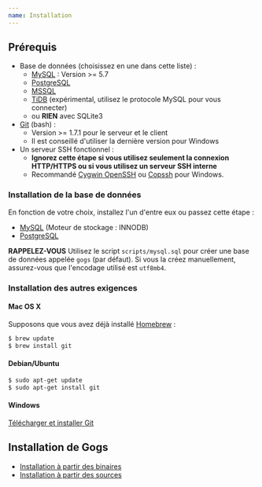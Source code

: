 ```yaml
---
name: Installation
---
```


## Prérequis

- Base de données (choisissez en une dans cette liste) :
    - [MySQL](http://dev.mysql.com) : Version >= 5.7
    - [PostgreSQL](http://www.postgresql.org/)
    - [MSSQL](https://fr.wikipedia.org/wiki/Microsoft_SQL_Server)
    - [TiDB](https://github.com/pingcap/tidb) (expérimental, utilisez le protocole MySQL pour vous connecter)
    - ou **RIEN** avec SQLite3
- [Git](http://git-scm.com/) (bash) :
    - Version >= 1.7.1 pour le serveur et le client
    - Il est conseillé d'utiliser la dernière version pour Windows
- Un serveur SSH fonctionnel :
    - **Ignorez cette étape si vous utilisez seulement la connexion HTTP/HTTPS ou si vous utilisez un serveur SSH interne**
    - Recommandé [Cygwin OpenSSH](http://docs.oracle.com/cd/E24628_01/install.121/e22624/preinstall_req_cygwin_ssh.htm) ou [Copssh](https://www.itefix.net/copssh) pour Windows.

### Installation de la base de données

En fonction de votre choix, installez l'un d'entre eux ou passez cette étape :

- [MySQL](http://dev.mysql.com/downloads/mysql/) (Moteur de stockage : INNODB)
- [PostgreSQL](http://www.postgresql.org/download/)

**RAPPELEZ-VOUS** Utilisez le script `scripts/mysql.sql` pour créer une base de données appelée `gogs` (par défaut). Si vous la créez manuellement, assurez-vous que l'encodage utilisé est `utf8mb4`.

### Installation des autres exigences

#### Mac OS X

Supposons que vous avez déjà installé [Homebrew](http://brew.sh/) :

```sh
$ brew update
$ brew install git
```

#### Debian/Ubuntu

```sh
$ sudo apt-get update
$ sudo apt-get install git
```

#### Windows

[Télécharger et installer Git](http://git-scm.com/downloads)

## Installation de Gogs

- [Installation à partir des binaires](/docs/installation/install_from_binary)
- [Installation à partir des sources](/docs/installation/install_from_source)

